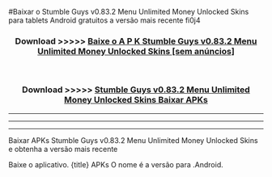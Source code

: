 #Baixar o Stumble Guys v0.83.2 Menu Unlimited Money Unlocked Skins   para tablets Android gratuitos a versão mais recente fi0j4


<div align="center">
<h3>Download >>>>> <a href="https://pt-web.web.app/?pt= Stumble Guys v0.83.2 Menu Unlimited Money Unlocked Skins ">Baixe o A P K Stumble Guys v0.83.2 Menu Unlimited Money Unlocked Skins  [sem anúncios]</a></h3><br>

<h3>Download >>>>> <a href="https://pt-web.web.app/?pt= Stumble Guys v0.83.2 Menu Unlimited Money Unlocked Skins ">Stumble Guys v0.83.2 Menu Unlimited Money Unlocked Skins  Baixar APKs</a></h3>
</div>

----------------------------------------------------------

----------------------------------------------------------

----------------------------------------------------------

Baixar APKs Stumble Guys v0.83.2 Menu Unlimited Money Unlocked Skins  e obtenha a versão mais recente

Baixe o aplicativo. {title} APKs O nome é a versão para .Android.


